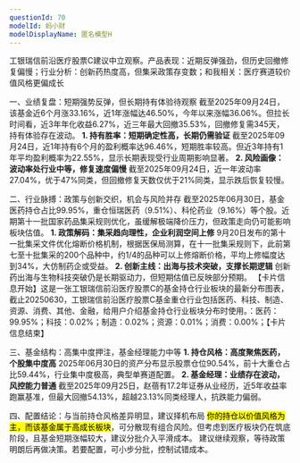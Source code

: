 ```yaml
---
questionId: 70
modelId: 蚂小财
modelDisplayName: 匿名模型H
---
```

工银瑞信前沿医疗股票C建议中立观察。产品表现：近期反弹强劲，但历史回撤修复偏慢；行业分析：创新药热度高，但集采政策存变数；和我相关：医疗赛道较价值风格更偏成长

一、业绩复盘：短期强势反弹，但长期持有体验待观察
截至2025年09月24日，该基金近6个月涨33.16%，近1年涨幅达46.50%，今年以来涨幅36.06%。但拉长时间看，近3年年化收益6.27%，近三年最大回撤35.53%，回撤修复需345天，持有体验存在波动。
**1. 持有胜率：短期确定性高，长期仍需验证**
截至2025年09月24日，近1年持有6个月的盈利概率达96.46%，短期胜率较高。但近3年持有1年平均盈利概率为22.55%，显示长期表现受行业周期影响显著。
**2. 风险画像：波动率处行业中等，修复速度偏慢**
截至2025年09月24日，近一年波动率27.04%，优于47%同类，但回撤修复天数仅优于21%同类，显示跌后恢复较慢。

二、行业脉搏：政策与创新交织，机会与风险并存
截至2025年06月30日，基金医药持仓占比99.95%，重仓恒瑞医药（9.51%）、科伦药业（9.16%）等个股。近期第十一批国家药品集采规则优化，虽缓解极端降价压力，但政策走向仍可能影响板块估值。
**1. 政策解码：集采趋向理性，企业利润空间上修**
9月20日发布的第十一批集采文件优化熔断价格机制，根据医保局测算，在十一批集采规则下，此前第七至十批集采的200个品种中，约1/4的品种可以上修熔断价格，平均上修幅度达到34%，大仿制药企或受益。
**2. 创新主线：出海与技术突破，支撑长期逻辑**
创新药出海与生物科技突破仍是长期驱动力，但短期估值已反映部分预期。
【卡片信息开始】这是一张工银瑞信前沿医疗股票C的基金持仓行业板块的最新分布图表，截止20250630，工银瑞信前沿医疗股票C基金重仓行业包括医药、科技、制造、资源、消费、其他、金融，给用户介绍基金持仓行业板块分布时使用。：医药：99.95%；科技：0.02%；制造：0.02%；资源：0.01%；消费：0.00%；【卡片信息结束】

三、基金结构：高集中度押注，基金经理能力中等
**1. 持仓风格：高度聚焦医药，个股集中度高**
2025年06月30日的资产分布显示股票仓位90.54%，前十大重仓占比59.44%，行业集中度极高，典型单赛道配置。
**2. 基金经理：业绩存在波动，风控能力普通**
截至2025年09月25日，赵蓓有17.2年证券从业经历，近5年收益率跑赢基准，但最大回撤54.13%，超越23.13%同类经理人，抗跌能力偏弱。

四、配置结论：与当前持仓风格差异明显，建议择机布局
<mark>你的持仓以价值风格为主，而该基金属于高成长板块</mark>，可分散现有组合风险。但考虑到医疗板块仍在筑底阶段，且基金短期涨幅较大，建议分批介入平滑成本。
建议继续观察，等待政策明朗后再做决策。若要配置，可小步分批，控制试错成本。